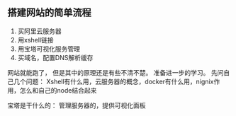 ## 搭建网站的简单流程

1. 买阿里云服务器
2. 用xshell链接
3. 用宝塔可视化服务管理
4. 买域名，配置DNS解析缓存

网站就能跑了， 但是其中的原理还是有些不清不楚。
准备进一步的学习。
先问自己几个问题：
Xshell有什么用，云服务器的概念，docker有什么用，nignix作用，怎么和自己的node结合起来

宝塔是干什么的： 管理服务器的，提供可视化面板